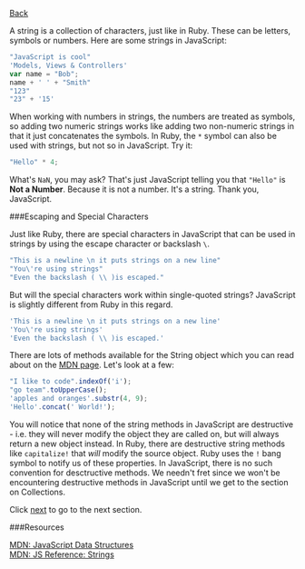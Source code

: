 [Back](1_numbers.md)

A string is a collection of characters, just like in Ruby. These can be letters, symbols or numbers.  Here are some strings in JavaScript:

```javascript
"JavaScript is cool"
'Models, Views & Controllers'
var name = "Bob";
name + ' ' + "Smith"
"123"
"23" + '15'
```

When working with numbers in strings, the numbers are treated as symbols, so adding two numeric strings works like adding two non-numeric strings in that it just concatenates the symbols.  In Ruby, the `*` symbol can also be used with strings, but not so in JavaScript. Try it: 
 
```javascript
"Hello" * 4;
```

What's `NaN`, you may ask? That's just JavaScript telling you that `"Hello"` is **Not a Number**. Because it is not a number. It's a string. Thank you, JavaScript.

###Escaping and Special Characters

Just like Ruby, there are special characters in JavaScript that can be used in strings by using the escape character or backslash `\`.

```javascript
"This is a newline \n it puts strings on a new line"
"You\'re using strings"
"Even the backslash ( \\ )is escaped."
```

But will the special characters work within single-quoted strings? JavaScript is slightly different from Ruby in this regard.

```javascript
'This is a newline \n it puts strings on a new line'
'You\'re using strings'
'Even the backslash ( \\ )is escaped.'
```

There are lots of methods available for the String object which you can read about on the  [MDN page](https://developer.mozilla.org/en/JavaScript/Reference/Global_Objects/String). Let's look at a few: 

```javascript
"I like to code".indexOf('i');
"go team".toUpperCase();
'apples and oranges'.substr(4, 9);
'Hello'.concat(' World!');
```

You will notice that none of the string methods in JavaScript are destructive - i.e. they will never modify the object they are called on, but will always return a new object instead. In Ruby, there are destructive string methods like `capitalize!` that *will* modify the source object. Ruby uses the `!` bang symbol to notify us of these properties. In JavaScript, there is no such convention for desctructive methods. We needn't fret since we won't be encountering destructive methods in JavaScript until we get to the section on Collections.

Click [next](3_variables.md) to go to the next section.

###Resources

[MDN: JavaScript Data Structures](https://developer.mozilla.org/en/JavaScript/Data_structures)<br>
[MDN: JS Reference: Strings](https://developer.mozilla.org/en/JavaScript/Reference/Global_Objects/String)